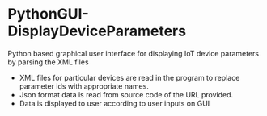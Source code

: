 # PythonGUI-DisplayDeviceParameters
Python based graphical user interface for displaying IoT device parameters by parsing the XML files

- XML files for particular devices are read in the program to replace parameter ids with appropriate names.
- Json format data is read from source code of the URL provided.
- Data is displayed to user according to user inputs on GUI
